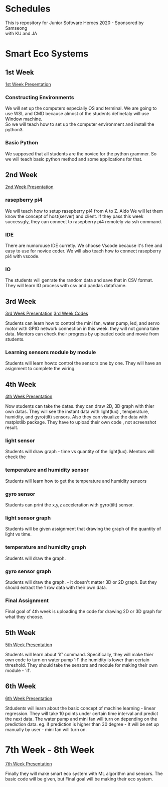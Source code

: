# Schedules 

This is repository for Junior Software Heroes 2020 - Sponsored by Samseong   
with KU and JA
# Smart Eco Systems

## 1st Week 
[1st Week Presentation](https://drive.google.com/file/d/157xqoC__VIoRSES-5Ir9s224B_qW8xck/view?usp=sharing)
### Constructing Environments   

  We will set up the computers especially OS and terminal.
We are going to use WSL and CMD because almost of the students definetaly will use Window machine.  
So we will teach how to set up the computer environment and install the python3. 

### Basic Python

  We supposed that all students are the novice for the python grammer. So we will teach basic python method and some applications for that.

## 2nd Week
[2nd Week Presentation](https://drive.google.com/file/d/17ZzpeTlDhiM_OLZ5rz30POZC7X_WQ5GP/view?usp=sharing)

### rasepberry pi4
  We will teach how to setup rasepberry pi4 from A to Z. Aldo We will let them know the concept of host(server) and client. If they pass this week successgly, they can connect to rasepberry pi4 remotely via ssh command.

### IDE
 There are numorouse IDE curretly. We choose Vscode because it's free and easy to use for novice coder. We will also teach how to connect rasepberry pi4 with vscode.

### IO
The students will genrate the random data and save that in CSV format. They will learn IO process with csv and pandas dataframe. 

## 3rd Week

[3rd Week Presentation](https://drive.google.com/file/d/1PwAlEKVr4v928iUiQ2ApL5n5HBQhrSkN/view?usp=sharing)
[3rd Week Codes](https://drive.google.com/file/d/1NGrldhiUSy23qNLiLCCRUnOv7TwUgPiX/view?usp=sharing)

  Students can learn how to control the mini fan, water pump, led, and servo motor with GPIO network connection in this week. they will not gonna take data. Mentors can check their progress by uploaded code and movie from students.

### Learning sensors module by module

  Students will learn howto control the sensors one by one. 
  They will have an asignment to complete the wiring.  

## 4th Week

[4th Week Presentation](https://drive.google.com/file/d/1_M2m26qym7HfEwB8ZsQ-6_pUWazS6t4K/view?usp=sharing)
 
Now students can take the datas. they can draw 2D, 3D graph with thier own datas. They will see the instant  data with light(lux) , temperature, humidity, and gyro(tilt) sensors. Also they can visualize the data with matplotlib package. They have to upload their own code , not screenshot result. 

### light sensor
  Students will draw graph - time vs quantity of the light(lux). Mentors will check the 

### temperature and humidity sensor
  Students will learn how to get the temperature and humidity sensors

### gyro sensor
  Students can print the x,y,z acceleration with gyro(tilt) sensor.

### light sensor graph
  Students will be given assignment that drawing the graph of the quantity of light vs time.

### temperature and humidity graph
  Students will draw the graph.

### gyro sensor graph
  Students will draw the graph. - It doesn't matter 3D or 2D graph. But they should extract the 1 row data with their own data.
   
### Final Assignment
  Final goal of 4th week is uploading the code for drawing 2D or 3D graph for what they choose.

## 5th Week

[5th Week Presentation](https://drive.google.com/file/d/189pJfVDaEDJHYP1JElvTDpPOUCYNXcfw/view?usp=sharing)

 Students will learn about 'if' command. Specifically, they will make thier own code to turn on water pump 'if' the humidity is lower than certain threshold.
They should take the sensors and module for making their own module - 'if'.

## 6th Week

[6th Week Presentation](https://drive.google.com/file/d/110MuQVuxLtuM0tOthsAR6ls9CsrTsnbT/view?usp=sharing)

  Stdudents will learn about the basic concept of machine learning - linear regression.
  They will take 10 points under certain time interval and predict the next data.
  The water pump and mini fan will turn on depending on the prediction data. 
  eg. if prediction is higher than 30 degree - It will be set up manually by user - mini fan will turn on.
  

# 7th Week - 8th Week
[7th Week Presentation](https://drive.google.com/file/d/1HWyiZikDoEMuqdMi1JD3ux1ZHKJE1znQ/view?usp=sharing)


Finally they will make smart eco system with ML algorithm and sensors. The basic code will be given, but Final goal will be making their eco system. 
